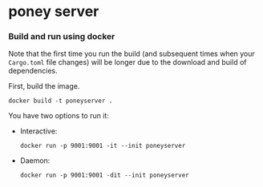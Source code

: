 # poney server


### Build and run using docker

Note that the first time you run the build (and subsequent times when your `Cargo.toml`
file changes) will be longer due to the download and build of dependencies.

First, build the image.
```
docker build -t poneyserver .
```

You have two options to run it:
- Interactive:
  ```
  docker run -p 9001:9001 -it --init poneyserver
  ```
- Daemon:
  ```
  docker run -p 9001:9001 -dit --init poneyserver
  ```
